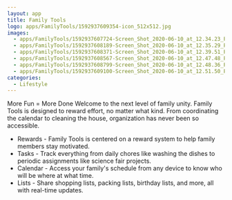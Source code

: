 ```yaml
---
layout: app
title: Family Tools
logo: apps/FamilyTools/1592937609354-icon_512x512.jpg
images:
  - apps/FamilyTools/1592937607724-Screen_Shot_2020-06-10_at_12.34.23_PM_409x731.jpg
  - apps/FamilyTools/1592937608189-Screen_Shot_2020-06-10_at_12.35.29_PM_408x731.jpg
  - apps/FamilyTools/1592937608371-Screen_Shot_2020-06-10_at_12.39.51_PM_411x731.jpg
  - apps/FamilyTools/1592937608567-Screen_Shot_2020-06-10_at_12.47.48_PM_407x732.jpg
  - apps/FamilyTools/1592937608799-Screen_Shot_2020-06-10_at_12.48.36_PM_407x732.jpg
  - apps/FamilyTools/1592937609100-Screen_Shot_2020-06-10_at_12.51.50_PM_405x733.jpg
categories:
  - Lifestyle
---
```


More Fun = More Done
Welcome to the next level of family unity. Family Tools is designed to reward effort, no matter what kind. From coordinating the calendar to cleaning the house, organization has never been so accessible.

* Rewards - Family Tools is centered on a reward system to help family members stay motivated.
* Tasks - Track everything from daily chores like washing the dishes to periodic assignments like science fair projects.
* Calendar - Access your family's schedule from any device to know who will be where at what time.
* Lists - Share shopping lists, packing lists, birthday lists, and more, all with real-time updates.
